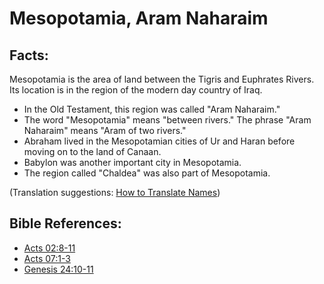 # Mesopotamia, Aram Naharaim #

## Facts: ##

Mesopotamia is the area of land between the Tigris and Euphrates Rivers. Its location is in the region of the modern day country of Iraq.

* In the Old Testament, this region was called "Aram Naharaim."
* The word "Mesopotamia" means "between rivers." The phrase "Aram Naharaim" means "Aram of two rivers."
* Abraham lived in the Mesopotamian cities of Ur and Haran before moving on to the land of Canaan.
* Babylon was another important city in Mesopotamia.
* The region called "Chaldea" was also part of Mesopotamia.

(Translation suggestions: [How to Translate Names](en/ta-vol1/translate/man/translate-names))



## Bible References: ##

* [Acts 02:8-11](en/tn/act/help/02/08)
* [Acts 07:1-3](en/tn/act/help/07/01)
* [Genesis 24:10-11](en/tn/gen/help/24/10)